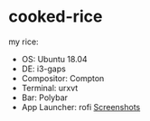 # cooked-rice
my rice:
- OS: Ubuntu 18.04
- DE: i3-gaps
- Compositor: Compton
- Terminal: urxvt
- Bar: Polybar
- App Launcher: rofi
[Screenshots](https://www.reddit.com/r/unixporn/comments/eiosug/i3gaps_riced_my_chromebook/)
